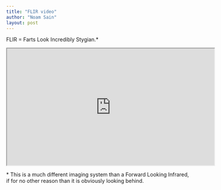 ```yaml
---
title: "FLIR video"
author: "Noam Sain"
layout: post
---
```


FLIR = Farts Look Incredibly Stygian.\*

<iframe width="560" height="315" src="https://youtube.com/embed/IXfyVd27utY" title="FLIR = Farts Look Incredibly Stygian" allowfullscreen></iframe>

\* This is a much different imaging system than a Forward Looking Infrared, if for no other reason than it is obviously looking behind.

